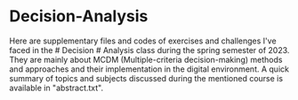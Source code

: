 # Decision-Analysis

Here are supplementary files and codes of exercises and challenges I've faced in the # Decision # Analysis class during the spring semester of 2023. They are mainly about MCDM (Multiple-criteria decision-making) methods and approaches and their implementation in the digital environment. A quick summary of topics and subjects discussed during the mentioned course is available in "abstract.txt".
